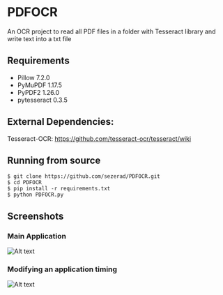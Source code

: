 # PDFOCR
An OCR project to read all PDF files in a folder with Tesseract library and write text into a txt file

## Requirements
* Pillow 7.2.0
* PyMuPDF 1.17.5
* PyPDF2 1.26.0
* pytesseract 0.3.5

## External Dependencies:
Tesseract-OCR: https://github.com/tesseract-ocr/tesseract/wiki

## Running from source
    $ git clone https://github.com/sezerad/PDFOCR.git
    $ cd PDFOCR
    $ pip install -r requirements.txt
    $ python PDFOCR.py

## Screenshots
### Main Application
![Alt text](https://github.com/sezerad/PDFOCR/blob/master/screenshots/ExamplePDF.png?raw=true "PDF OCR")
### Modifying an application timing
![Alt text](https://github.com/sezerad/PDFOCR/blob/master/screenshots/ExampleResult.png?raw=true "PDF OCR")